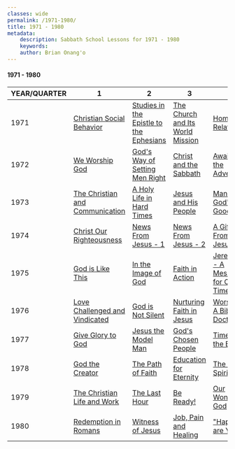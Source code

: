 ```yaml
---
classes: wide
permalink: /1971-1980/
title: 1971 - 1980
metadata:
    description: Sabbath School Lessons for 1971 - 1980
    keywords: 
    author: Brian Onang'o
---
```


#### 1971 - 1980

YEAR/QUARTER |   1  | 2| 3| 4
-------------|------------|---|--|---
1971 | [Christian Social Behavior](/1971-1980/1971/quarter1) | [Studies in the Epistle to the Ephesians](/1971-1980/1971/quarter2) | [The Church and Its World Mission](/1971-1980/1971/quarter3) | [Home Relations](/1971-1980/1971/quarter4) |
1972 | [We Worship God](/1971-1980/1972/quarter1) | [God's Way of Setting Men Right](/1971-1980/1972/quarter2) | [Christ and the Sabbath](/1971-1980/1972/quarter3) | [Awaiting the Advent](/1971-1980/1972/quarter4) |
1973 | [The Christian and Communication](/1971-1980/1973/quarter1) | [A Holy Life in Hard Times](/1971-1980/1973/quarter2) | [Jesus and His People](/1971-1980/1973/quarter3) | [Managing God's Goods](/1971-1980/1973/quarter4) |
1974 | [Christ Our Righteousness](/1971-1980/1974/quarter1) | [News From Jesus - 1](/1971-1980/1974/quarter2) | [News From Jesus - 2](/1971-1980/1974/quarter3) | [A Gift From Jesus](/1971-1980/1974/quarter4) |
1975 | [God is Like This](/1971-1980/1975/quarter1) | [In the Image of God](/1971-1980/1975/quarter2) | [Faith in Action](/1971-1980/1975/quarter3) | [Jeremiah - A Message for Our Time](/1971-1980/1975/quarter4) |
1976 | [Love Challenged and Vindicated](/1971-1980/1976/quarter1) | [God is Not Silent](/1971-1980/1976/quarter2) | [Nurturing Faith in Jesus](/1971-1980/1976/quarter3) | [Worship - A Bible Doctrine](/1971-1980/1976/quarter4) |
1977 | [Give Glory to God](/1971-1980/1977/quarter1) | [Jesus the Model Man](/1971-1980/1977/quarter2) | [God's Chosen People](/1971-1980/1977/quarter3) | [Time of the End](/1971-1980/1977/quarter4) |
1978 | [God the Creator](/1971-1980/1978/quarter1) | [The Path of Faith](/1971-1980/1978/quarter2) | [Education for Eternity](/1971-1980/1978/quarter3) | [The Holy Spirit](/1971-1980/1978/quarter4) |
1979 | [The Christian Life and Work](/1971-1980/1979/quarter1) | [The Last Hour](/1971-1980/1979/quarter2) | [Be Ready!](/1971-1980/1979/quarter3) | [Our Wonderful God](/1971-1980/1979/quarter4) |
1980 | [Redemption in Romans](/1971-1980/1980/quarter1) | [Witness of Jesus](/1971-1980/1980/quarter2) | [Job, Pain and Healing](/1971-1980/1980/quarter3) | ["Happy are Ye!"](/1971-1980/1980/quarter4) |
